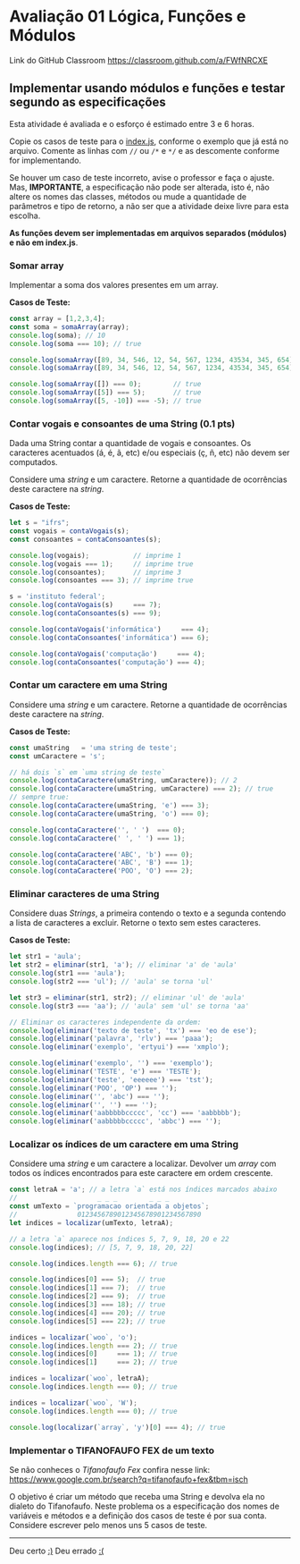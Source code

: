 # Avaliação 01 Lógica, Funções e Módulos

Link do GitHub Classroom <https://classroom.github.com/a/FWfNRCXE>

## Implementar usando módulos e funções e testar segundo as especificações

Esta atividade é avaliada e o esforço é estimado entre 3 e 6 horas.

Copie os casos de teste para o [index.js](index.js), conforme o exemplo que já está no arquivo. Comente as linhas com `//` ou `/*` e `*/` e as descomente conforme for implementando.

Se houver um caso de teste incorreto, avise o professor e faça o ajuste. Mas, **IMPORTANTE**, a especificação não pode ser alterada, isto é, não altere os nomes das classes, métodos ou mude a quantidade de parâmetros e tipo de retorno, a não ser que a atividade deixe livre para esta escolha.

**As funções devem ser implementadas em arquivos separados (módulos) e não em index.js**.

### Somar array

Implementar a soma dos valores presentes em um array.

**Casos de Teste:**

```javascript
const array = [1,2,3,4];
const soma = somaArray(array);
console.log(soma); // 10
console.log(soma === 10); // true

console.log(somaArray([89, 34, 546, 12, 54, 567, 1234, 43534, 345, 654])); // 47069
console.log(somaArray([89, 34, 546, 12, 54, 567, 1234, 43534, 345, 654]) === 47069); // true

console.log(somaArray([]) === 0);        // true
console.log(somaArray([5]) === 5);       // true
console.log(somaArray([5, -10]) === -5); // true
```


### Contar vogais e consoantes de uma String (0.1 pts)

Dada uma String contar a quantidade de vogais e consoantes. Os caracteres acentuados (á, é, ã, etc) e/ou especiais (ç, ñ, etc) não devem ser computados.

Considere uma _string_ e um caractere. Retorne a quantidade de ocorrências deste caractere na _string_.

**Casos de Teste:**

```javascript
let s = "ifrs";
const vogais = contaVogais(s);
const consoantes = contaConsoantes(s);

console.log(vogais);           // imprime 1
console.log(vogais === 1);     // imprime true
console.log(consoantes);       // imprime 3
console.log(consoantes === 3); // imprime true

s = 'instituto federal';
console.log(contaVogais(s)     === 7);
console.log(contaConsoantes(s) === 9);

console.log(contaVogais('informática')     === 4);
console.log(contaConsoantes('informática') === 6);

console.log(contaVogais('computação')     === 4);
console.log(contaConsoantes('computação') === 4);
```


### Contar um caractere em uma String

Considere uma _string_ e um caractere. Retorne a quantidade de ocorrências deste caractere na _string_.

**Casos de Teste:**

```javascript
const umaString   = 'uma string de teste';
const umCaractere = 's';

// há dois `s` em `uma string de teste`
console.log(contaCaractere(umaString, umCaractere)); // 2
console.log(contaCaractere(umaString, umCaractere) === 2); // true
// sempre true:
console.log(contaCaractere(umaString, 'e') === 3);
console.log(contaCaractere(umaString, 'o') === 0);

console.log(contaCaractere('', ' ')  === 0);
console.log(contaCaractere(' ', ' ') === 1);

console.log(contaCaractere('ABC', 'b') === 0);
console.log(contaCaractere('ABC', 'B') === 1);
console.log(contaCaractere('POO', 'O') === 2);
```



### Eliminar caracteres de uma String

Considere duas _Strings_, a primeira contendo o texto e a segunda contendo a lista de caracteres a excluir. Retorne o texto sem estes caracteres.

**Casos de Teste:**

```javascript
let str1 = 'aula';
let str2 = eliminar(str1, 'a'); // eliminar 'a' de 'aula'
console.log(str1 === 'aula');
console.log(str2 === 'ul'); // 'aula' se torna 'ul'

let str3 = eliminar(str1, str2); // eliminar 'ul' de 'aula'
console.log(str3 === 'aa'); // 'aula' sem 'ul' se torna 'aa'

// Eliminar os caracteres independente da ordem:
console.log(eliminar('texto de teste', 'tx') === 'eo de ese');
console.log(eliminar('palavra', 'rlv') === 'paaa');
console.log(eliminar('exemplo', 'ertyui') === 'xmplo');

console.log(eliminar('exemplo', '') === 'exemplo');
console.log(eliminar('TESTE', 'e') === 'TESTE');
console.log(eliminar('teste', 'eeeeee') === 'tst');
console.log(eliminar('POO', 'OP') === '');
console.log(eliminar('', 'abc') === '');
console.log(eliminar('', '') === '');
console.log(eliminar('aabbbbbccccc', 'cc') === 'aabbbbb');
console.log(eliminar('aabbbbbccccc', 'abbc') === '');
```



### Localizar os índices de um caractere em uma String

Considere uma _string_ e um caractere a localizar. Devolver um _array_ com todos os índices encontrados para este caractere em ordem crescente.

```javascript
const letraA = 'a'; // a letra `a` está nos índices marcados abaixo
//                    _ _ _        _ _ _
const umTexto = `programacao orientada a objetos`;
//               0123456789012345678901234567890
let indices = localizar(umTexto, letraA);

// a letra `a` aparece nos índices 5, 7, 9, 18, 20 e 22
console.log(indices); // [5, 7, 9, 18, 20, 22]

console.log(indices.length === 6); // true

console.log(indices[0] === 5);  // true
console.log(indices[1] === 7);  // true
console.log(indices[2] === 9);  // true
console.log(indices[3] === 18); // true
console.log(indices[4] === 20); // true
console.log(indices[5] === 22); // true

indices = localizar(`woo`, 'o');
console.log(indices.length === 2); // true
console.log(indices[0]     === 1); // true
console.log(indices[1]     === 2); // true

indices = localizar(`woo`, letraA);
console.log(indices.length === 0); // true

indices = localizar(`woo`, 'W');
console.log(indices.length === 0); // true

console.log(localizar(`array`, 'y')[0] === 4); // true
```



### Implementar o TIFANOFAUFO FEX de um texto

Se não conheces o _Tifanofaufo Fex_ confira nesse link: <https://www.google.com.br/search?q=tifanofaufo+fex&tbm=isch>

O objetivo é criar um método que receba uma String e devolva ela no dialeto do Tifanofaufo. Neste problema os a especificação dos nomes de variáveis e métodos e a definição dos casos de teste é por sua conta. Considere escrever pelo menos uns 5 casos de teste.

* * *

Deu certo [:)](memes/yes.jpg) Deu errado [:(](memes/no.jpg)

